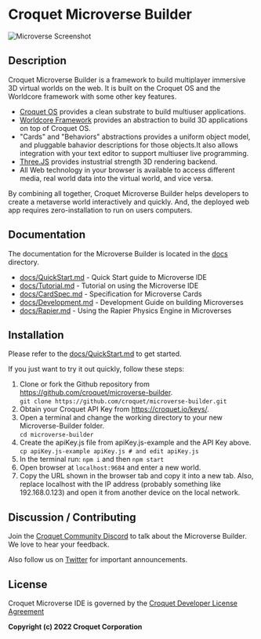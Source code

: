 # Croquet Microverse Builder

![Microverse Screenshot](https://croquet.io/images/microversess.png)

## Description

Croquet Microverse Builder is a framework to build multiplayer immersive 3D virtual worlds on the web. It is built on the Croquet OS and the Worldcore framework with some other key features.

* [Croquet OS](https://croquet.io/docs/croquet) provides a clean substrate to build multiuser applications.
* [Worldcore Framework](https://croquet.io/docs/worldcore) provides an abstraction to build 3D applications on top of Croquet OS.
* "Cards" and "Behaviors" abstractions provides a uniform object model, and pluggable bahavior descriptions for those objects.It also allows integration with your text editor to support multiuser live programming.
* [Three.JS](https://threejs.org) provides instustrial strength 3D rendering backend.
* All Web technology in your browser is available to access different media, real world data into the virtual world, and vice versa.

By combining all together, Croquet Microverse Builder helps developers to create a metaverse world interactively and quickly. And, the deployed web app requires zero-installation to run on users computers.

## Documentation

The documentation for the Microverse Builder is located in the [docs](./docs) directory.

* [docs/QuickStart.md](./docs/QuickStart.md) - Quick Start guide to Microverse IDE
* [docs/Tutorial.md](./docs/Tutorial.md) - Tutorial on using the Microverse IDE
* [docs/CardSpec.md](./docs/CardSpec.md) - Specification for Microverse Cards 
* [docs/Development.md](./docs/Development.md) - Development Guide on building Microverses
* [docs/Rapier.md](./docs/Rapier.md) - Using the Rapier Physics Engine in Microverses

## Installation
Please refer to the [docs/QuickStart.md](./docs/QuickStart.md) to get started.

If you just want to try it out quickly, follow these steps:

1. Clone or fork the Github repository from <https://github.com/croquet/microverse-builder>.
   <br>`git clone https://github.com/croquet/microverse-builder.git` 
2. Obtain your Croquet API Key from <https://croquet.io/keys/>.
3. Open a terminal and change the working directory to your new Microverse-Builder folder.
   <br>`cd microverse-builder`
4. Create the apiKey.js file from apiKey.js-example and the API Key above.
   <br>`cp apiKey.js-example apiKey.js # and edit apiKey.js`
5. In the terminal run:
   `npm i`
and then
   `npm start`
6. Open browser at `localhost:9684` and enter a new world.
7. Copy the URL shown in the browser tab and copy it into a new tab. Also, replace localhost with the IP address (probably something like 192.168.0.123) and open it from another device on the local network.

## Discussion / Contributing
Join the [Croquet Community Discord](https://discord.gg/9U9MKSbJXS) to talk about the Microverse Builder. We love to hear your feedback.

Also follow us on [Twitter](https://twitter.com/croquetio) for important announcements.

## License
Croquet Microverse IDE is governed by the [Croquet Developer License Agreement](https://croquet.io/terms.html)

**Copyright (c) 2022 Croquet Corporation**
